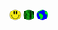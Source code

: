 <!--
**wllclngn/wllclngn** is a ✨ _special_ ✨ repository because its `README.md` appears on your GitHub profile.
-->

### <img src='https://raw.githubusercontent.com/wllclngn/wllclngn/main/acid-house-smiley-SMALL.png' width="20" height="20" /> <img src='https://raw.githubusercontent.com/wllclngn/wllclngn/main/matrix-token-2.png' width="20" height="20" /> <img src='https://raw.githubusercontent.com/wllclngn/wllclngn/main/Earth.gif' width="20" height="20" />

<!--
<br /><br /><font size = "7">Computer Science graduate</font>
-->
